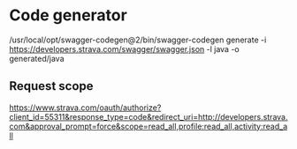 # Code generator
/usr/local/opt/swagger-codegen@2/bin/swagger-codegen generate -i https://developers.strava.com/swagger/swagger.json -l java -o generated/java

## Request scope
https://www.strava.com/oauth/authorize?client_id=55311&response_type=code&redirect_uri=http://developers.strava.com&approval_prompt=force&scope=read_all,profile:read_all,activity:read_all